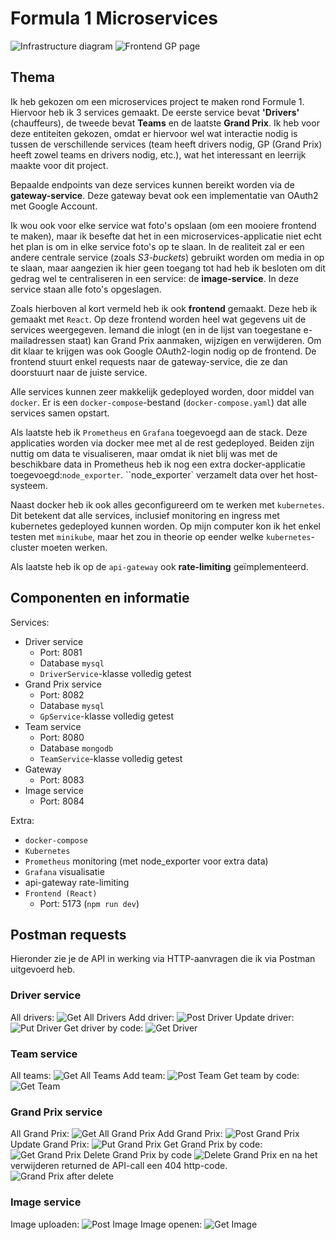 # Formula 1 Microservices

![Infrastructure diagram](./images/diagram.png)
![Frontend GP page](./images/frontend_gp_page.png)

## Thema

Ik heb gekozen om een microservices project te maken rond Formule 1. Hiervoor
heb ik 3 services gemaakt. De eerste service bevat **'Drivers'** (chauffeurs),
de tweede bevat **Teams** en de laatste **Grand Prix**. Ik heb voor deze
entiteiten gekozen, omdat er hiervoor wel wat interactie nodig is tussen de
verschillende services (team heeft drivers nodig, GP (Grand Prix) heeft zowel
teams en drivers nodig, etc.), wat het interessant en leerrijk maakte voor dit
project.

Bepaalde endpoints van deze services kunnen bereikt worden via de
**gateway-service**. Deze gateway bevat ook een implementatie van OAuth2 met
Google Account.

Ik wou ook voor elke service wat foto's opslaan (om een mooiere frontend te
maken), maar ik besefte dat het in een microservices-applicatie niet echt het
plan is om in elke service foto's op te slaan. In de realiteit zal er een
andere centrale service (zoals _S3-buckets_) gebruikt worden om media in op te
slaan, maar aangezien ik hier geen toegang tot had heb ik besloten om dit
gedrag wel te centraliseren in een service: de **image-service**. In deze
service staan alle foto's opgeslagen.

Zoals hierboven al kort vermeld heb ik ook **frontend** gemaakt. Deze heb ik
gemaakt met `React`. Op deze frontend worden heel wat gegevens uit de
services weergegeven. Iemand die inlogt (en in de lijst van toegestane
e-mailadressen staat) kan Grand Prix aanmaken, wijzigen en verwijderen. Om dit
klaar te krijgen was ook Google OAuth2-login nodig op de frontend. De frontend
stuurt enkel requests naar de gateway-service, die ze dan doorstuurt naar de
juiste service.

Alle services kunnen zeer makkelijk gedeployed worden, door middel van
`docker`. Er is een `docker-compose`-bestand (`docker-compose.yaml`) dat alle services samen
opstart.

Als laatste heb ik `Prometheus` en `Grafana` toegevoegd aan de stack. Deze
applicaties worden via docker mee met al de rest gedeployed. Beiden zijn nuttig
om data te visualiseren, maar omdat ik niet blij was met de beschikbare data in
Prometheus heb ik nog een extra docker-applicatie toegevoegd:`node_exporter`. ``node_exporter` verzamelt data over het
host-systeem.

Naast docker heb ik ook alles geconfigureerd om te werken met `kubernetes`. Dit
betekent dat alle services, inclusief monitoring en ingress met kubernetes
gedeployed kunnen worden. Op mijn computer kon ik het enkel testen met
`minikube`, maar het zou in theorie op eender welke `kubernetes`-cluster moeten
werken.

Als laatste heb ik op de `api-gateway` ook **rate-limiting** geïmplementeerd.

## Componenten en informatie

Services:

- Driver service
  - Port: 8081
  - Database `mysql`
  - `DriverService`-klasse volledig getest
- Grand Prix service
  - Port: 8082
  - Database `mysql`
  - `GpService`-klasse volledig getest
- Team service
  - Port: 8080
  - Database `mongodb`
  - `TeamService`-klasse volledig getest
- Gateway
  - Port: 8083
- Image service
  - Port: 8084

Extra:

- `docker-compose`
- `Kubernetes`
- `Prometheus` monitoring (met node_exporter voor extra data)
- `Grafana` visualisatie
- api-gateway rate-limiting
- `Frontend (React)`
  - Port: 5173 (`npm run dev`)

## Postman requests

Hieronder zie je de API in werking via HTTP-aanvragen die ik via Postman uitgevoerd heb.

### Driver service

All drivers:
![Get All Drivers](./images/get_drivers.png)
Add driver:
![Post Driver](./images/post_driver.png)
Update driver:
![Put Driver](./images/put_driver.png)
Get driver by code:
![Get Driver](./images/get_driver_code.png)

### Team service

All teams:
![Get All Teams](./images/get_teams.png)
Add team:
![Post Team](./images/post_team.png)
Get team by code:
![Get Team](./images/get_team_code.png)

### Grand Prix service

All Grand Prix:
![Get All Grand Prix](./images/get_gps.png)
Add Grand Prix:
![Post Grand Prix](./images/post_gp.png)
Update Grand Prix:
![Put Grand Prix](./images/put_gp.png)
Get Grand Prix by code:
![Get Grand Prix](./images/get_gp_id.png)
Delete Grand Prix by code
![Delete Grand Prix](./images/delete_gp.png)
en na het verwijderen returned de API-call een 404 http-code.
![Grand Prix after delete](./images/get_gps_after_delete.png)

### Image service

Image uploaden:
![Post Image](./images/post_image.png)
Image openen:
![Get Image](./images/get_image.png)
